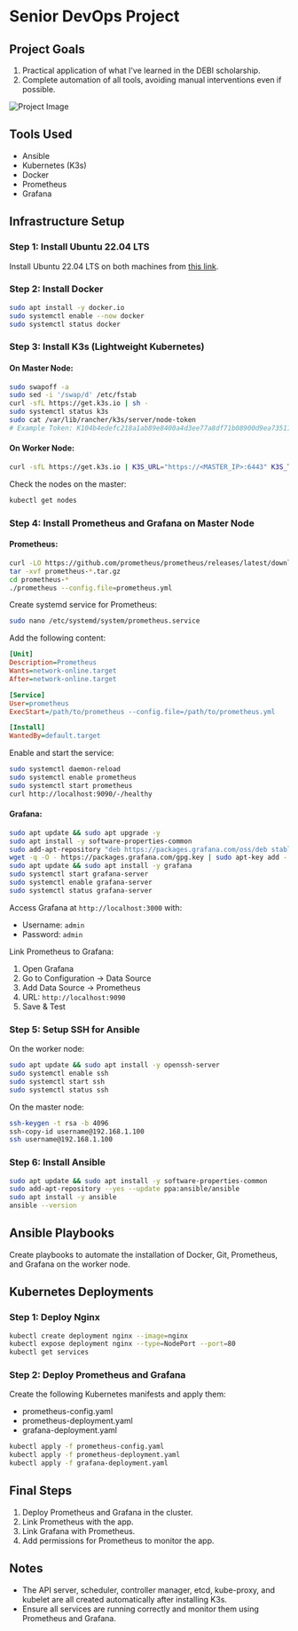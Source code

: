 # Senior DevOps Project

## Project Goals
1. Practical application of what I've learned in the DEBI scholarship.
2. Complete automation of all tools, avoiding manual interventions even if possible.

![Project Image](https://github.com/fadykaram88/Senior-1-/blob/main/1594668243636.png?raw=true)



## Tools Used
- Ansible
- Kubernetes (K3s)
- Docker
- Prometheus
- Grafana


## Infrastructure Setup

### Step 1: Install Ubuntu 22.04 LTS
Install Ubuntu 22.04 LTS on both machines from [this link](https://releases.ubuntu.com/jammy/).

### Step 2: Install Docker
```bash
sudo apt install -y docker.io
sudo systemctl enable --now docker
sudo systemctl status docker
```

### Step 3: Install K3s (Lightweight Kubernetes)
#### On Master Node:
```bash
sudo swapoff -a
sudo sed -i '/swap/d' /etc/fstab
curl -sfL https://get.k3s.io | sh -
sudo systemctl status k3s
sudo cat /var/lib/rancher/k3s/server/node-token
# Example Token: K104b4edefc218a1ab89e8400a4d3ee77a8df71b08900d9ea735113627864c93660::server:deb2864502725b2111809c8f4ba8a6b5
```
#### On Worker Node:
```bash
curl -sfL https://get.k3s.io | K3S_URL="https://<MASTER_IP>:6443" K3S_TOKEN="<NODE_TOKEN>" sh -
```
Check the nodes on the master:
```bash
kubectl get nodes
```

### Step 4: Install Prometheus and Grafana on Master Node

#### Prometheus:
```bash
curl -LO https://github.com/prometheus/prometheus/releases/latest/download/prometheus-$(uname -s)-$(uname -m).tar.gz
tar -xvf prometheus-*.tar.gz
cd prometheus-*
./prometheus --config.file=prometheus.yml
```
Create systemd service for Prometheus:
```bash
sudo nano /etc/systemd/system/prometheus.service
```
Add the following content:
```ini
[Unit]
Description=Prometheus
Wants=network-online.target
After=network-online.target

[Service]
User=prometheus
ExecStart=/path/to/prometheus --config.file=/path/to/prometheus.yml

[Install]
WantedBy=default.target
```
Enable and start the service:
```bash
sudo systemctl daemon-reload
sudo systemctl enable prometheus
sudo systemctl start prometheus
curl http://localhost:9090/-/healthy
```

#### Grafana:
```bash
sudo apt update && sudo apt upgrade -y
sudo apt install -y software-properties-common
sudo add-apt-repository "deb https://packages.grafana.com/oss/deb stable main"
wget -q -O - https://packages.grafana.com/gpg.key | sudo apt-key add -
sudo apt update && sudo apt install -y grafana
sudo systemctl start grafana-server
sudo systemctl enable grafana-server
sudo systemctl status grafana-server
```
Access Grafana at `http://localhost:3000` with:
- Username: `admin`
- Password: `admin`

Link Prometheus to Grafana:
1. Open Grafana
2. Go to Configuration -> Data Source
3. Add Data Source -> Prometheus
4. URL: `http://localhost:9090`
5. Save & Test

### Step 5: Setup SSH for Ansible
On the worker node:
```bash
sudo apt update && sudo apt install -y openssh-server
sudo systemctl enable ssh
sudo systemctl start ssh
sudo systemctl status ssh
```
On the master node:
```bash
ssh-keygen -t rsa -b 4096
ssh-copy-id username@192.168.1.100
ssh username@192.168.1.100
```

### Step 6: Install Ansible
```bash
sudo apt update && sudo apt install -y software-properties-common
sudo add-apt-repository --yes --update ppa:ansible/ansible
sudo apt install -y ansible
ansible --version
```

## Ansible Playbooks
Create playbooks to automate the installation of Docker, Git, Prometheus, and Grafana on the worker node.


## Kubernetes Deployments

### Step 1: Deploy Nginx
```bash
kubectl create deployment nginx --image=nginx
kubectl expose deployment nginx --type=NodePort --port=80
kubectl get services
```

### Step 2: Deploy Prometheus and Grafana
Create the following Kubernetes manifests and apply them:
- prometheus-config.yaml
- prometheus-deployment.yaml
- grafana-deployment.yaml

```bash
kubectl apply -f prometheus-config.yaml
kubectl apply -f prometheus-deployment.yaml
kubectl apply -f grafana-deployment.yaml
```

## Final Steps
1. Deploy Prometheus and Grafana in the cluster.
2. Link Prometheus with the app.
3. Link Grafana with Prometheus.
4. Add permissions for Prometheus to monitor the app.

## Notes
- The API server, scheduler, controller manager, etcd, kube-proxy, and kubelet are all created automatically after installing K3s.
- Ensure all services are running correctly and monitor them using Prometheus and Grafana.

